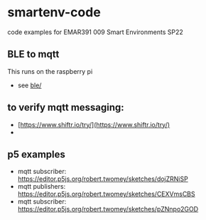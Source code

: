 # smartenv-code
code examples for EMAR391 009 Smart Environments SP22

## BLE to mqtt
This runs on the raspberry pi
- see [ble/](ble)

## to verify mqtt messaging: 
- [https://www.shiftr.io/try/](https://www.shiftr.io/try/)
- 
## p5 examples
- mqtt subscriber: https://editor.p5js.org/robert.twomey/sketches/dojZRNiSP
- mqtt publishers:  https://editor.p5js.org/robert.twomey/sketches/CEXVmsCBS
- mqtt subscriber: https://editor.p5js.org/robert.twomey/sketches/pZNnpo2GOD
